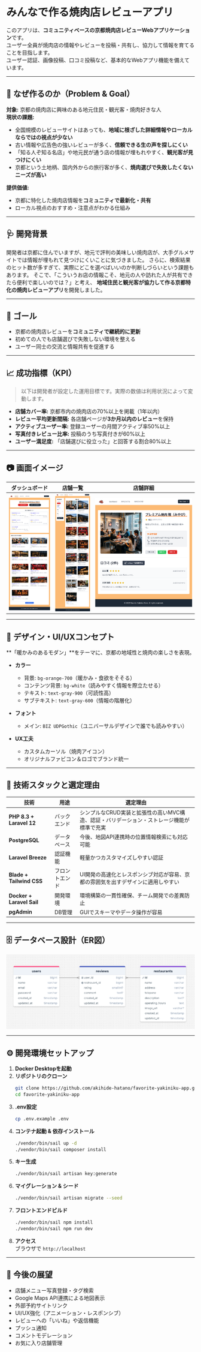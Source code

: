 # みんなで作る焼肉店レビューアプリ

このアプリは、**コミュニティベースの京都焼肉店レビューWebアプリケーション**です。  
ユーザー全員が焼肉店の情報やレビューを投稿・共有し、協力して情報を育てることを目指します。  
ユーザー認証、画像投稿、口コミ投稿など、基本的なWebアプリ機能を備えています。

---

## 🎯 なぜ作るのか（Problem & Goal）

**対象:** 京都の焼肉店に興味のある地元住民・観光客・焼肉好きな人  
**現状の課題:**  
- 全国規模のレビューサイトはあっても、**地域に根ざした詳細情報やローカルならではの視点が少ない**  
- 古い情報や広告色の強いレビューが多く、**信頼できる生の声を探しにくい**  
- 「知る人ぞ知る名店」や地元民が通う店の情報が埋もれやすく、**観光客が見つけにくい**  
- 京都という土地柄、国内外からの旅行客が多く、**焼肉選びで失敗したくないニーズが高い**


**提供価値:**
- 京都に特化した焼肉店情報を**コミュニティで最新化・共有**
- ローカル視点のおすすめ・注意点がわかる仕組み

---

## 🩺 開発背景
開発者は京都に住んでいますが、地元で評判の美味しい焼肉店が、大手グルメサイトでは情報が埋もれて見つけにくいことに気づきました。
さらに、検索結果のヒット数が多すぎて、実際にどこを選べばいいのか判断しづらいという課題もあります。
そこで、「こういうお店の情報こそ、地元の人や訪れた人が共有できたら便利で楽しいのでは？」と考え、
**地域住民と観光客が協力して作る京都特化の焼肉レビューアプリ**を開発しました。


---

## 🎯 ゴール

- 京都の焼肉店レビューを**コミュニティで継続的に更新**  
- 初めての人でも店舗選びで失敗しない環境を整える  
- ユーザー同士の交流と情報共有を促進する

---

## 📈 成功指標（KPI）

> 以下は開発者が設定した運用目標です。実際の数値は利用状況によって変動します。

- **店舗カバー率:** 京都市内の焼肉店の70%以上を掲載（1年以内）  
- **レビュー平均更新間隔:** 各店舗ページが**3か月以内のレビュー**を保持  
- **アクティブユーザー率:** 登録ユーザーの月間アクティブ率50%以上  
- **写真付きレビュー比率:** 投稿のうち写真付きが60%以上  
- **ユーザー満足度:** 「店舗選びに役立った」と回答する割合80%以上

---

## 📷 画面イメージ
| ダッシュボード | 店舗一覧 | 店舗詳細 |
|---|---|---|
| ![Dashboard](docs/images/dashboard.png) | ![Index](docs/images/restaurants_index.png) | ![Show](docs/images/restaurants_show.png) |

---

## 🎨 デザイン・UI/UXコンセプト

**「暖かみのあるモダン」**をテーマに、京都の地域性と焼肉の楽しさを表現。

- **カラー**  
  - 背景: `bg-orange-700`（暖かみ・食欲をそそる）  
  - コンテンツ背景: `bg-white`（読みやすく情報を際立たせる）  
  - テキスト: `text-gray-900`（可読性高）  
  - サブテキスト: `text-gray-600`（情報の階層化）

- **フォント**  
  - メイン: `BIZ UDPGothic`（ユニバーサルデザインで誰でも読みやすい）

- **UX工夫**  
  - カスタムカーソル（焼肉アイコン）  
  - オリジナルファビコン＆ロゴでブランド統一

---

## 🔧 技術スタックと選定理由

| 技術 | 用途 | 選定理由 |
|------|------|----------|
| **PHP 8.3 + Laravel 12** | バックエンド | シンプルなCRUD実装と拡張性の高いMVC構造、認証・バリデーション・ストレージ機能が標準で充実 |
| **PostgreSQL** | データベース | 今後、地図API連携時の位置情報検索にも対応可能 |
| **Laravel Breeze** | 認証機能 | 軽量かつカスタマイズしやすい認証 |
| **Blade + Tailwind CSS** | フロントエンド | UI開発の高速化とレスポンシブ対応が容易、京都の雰囲気を出すデザインに適用しやすい |
| **Docker + Laravel Sail** | 開発環境 | 環境構築の一貫性確保、チーム開発での差異防止 |
| **pgAdmin** | DB管理 | GUIでスキーマやデータ操作が容易 |

---

## 🗄 データベース設計（ER図）

![ER Diagram](docs/images/er-diagram.png)

---

## ⚙️ 開発環境セットアップ

1. **Docker Desktopを起動**  
2. **リポジトリのクローン**  
    ```bash
    git clone https://github.com/akihide-hatano/favorite-yakiniku-app.git
    cd favorite-yakiniku-app

    ```
3. **.env設定**  
    ```bash
    cp .env.example .env
    ```
4. **コンテナ起動 & 依存インストール**  
    ```bash
    ./vendor/bin/sail up -d
    ./vendor/bin/sail composer install
    ```
5. **キー生成**  
    ```bash
    ./vendor/bin/sail artisan key:generate
    ```
6. **マイグレーション & シード**  
    ```bash
    ./vendor/bin/sail artisan migrate --seed
    ```
7. **フロントエンドビルド**  
    ```bash
    ./vendor/bin/sail npm install
    ./vendor/bin/sail npm run dev
    ```
8. **アクセス**  
    ブラウザで `http://localhost`

---

## 🚀 今後の展望

- 店舗メニュー写真登録・タグ検索
- Google Maps API連携による地図表示
- 外部予約サイトリンク
- UI/UX強化（アニメーション・レスポンシブ）
- レビューへの「いいね」や返信機能
- プッシュ通知
- コメントモデレーション
- お気に入り店舗管理

